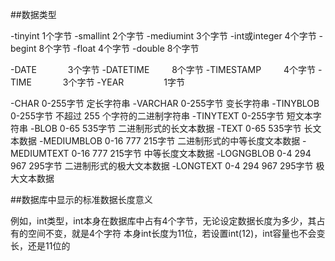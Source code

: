 ##数据类型

-tinyint	1个字节
-smallint	2个字节
-mediumint	3个字节
-int或integer	4个字节
-begint		8个字节
-float		4个字节
-double		8个字节

-DATE 　　　	3个字节
-DATETIME 　　	8个字节
-TIMESTAMP 　　	4个字节
-TIME 　　　	3个字节
-YEAR 　　　　	1字节

-CHAR 		0-255字节 		定长字符串
-VARCHAR 	0-255字节 		变长字符串
-TINYBLOB 	0-255字节		不超过 255 个字符的二进制字符串
-TINYTEXT 	0-255字节 		短文本字符串
-BLOB 0-65 	535字节 		二进制形式的长文本数据
-TEXT 0-65 	535字节 		长文本数据
-MEDIUMBLOB 	0-16 777 215字节 	二进制形式的中等长度文本数据
-MEDIUMTEXT 	0-16 777 215字节 	中等长度文本数据
-LOGNGBLOB 	0-4 294 967 295字节 	二进制形式的极大文本数据
-LONGTEXT 	0-4 294 967 295字节 	极大文本数据

##数据库中显示的标准数据长度意义

例如，int类型，int本身在数据库中占有4个字节，无论设定数据长度为多少，其占有的空间不变，就是4个字符
本身int长度为11位，若设置int(12)，int容量也不会变长，还是11位的
